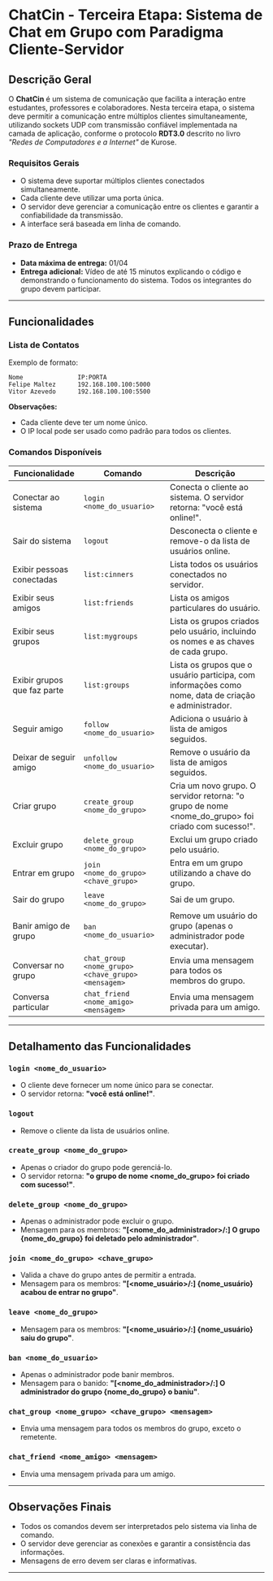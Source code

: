 # ChatCin - Terceira Etapa: Sistema de Chat em Grupo com Paradigma Cliente-Servidor  

## Descrição Geral  
O **ChatCin** é um sistema de comunicação que facilita a interação entre estudantes, professores e colaboradores. Nesta terceira etapa, o sistema deve permitir a comunicação entre múltiplos clientes simultaneamente, utilizando sockets UDP com transmissão confiável implementada na camada de aplicação, conforme o protocolo **RDT3.0** descrito no livro *"Redes de Computadores e a Internet"* de Kurose.  

### Requisitos Gerais  
- O sistema deve suportar múltiplos clientes conectados simultaneamente.  
- Cada cliente deve utilizar uma porta única.  
- O servidor deve gerenciar a comunicação entre os clientes e garantir a confiabilidade da transmissão.  
- A interface será baseada em linha de comando.  

### Prazo de Entrega  
- **Data máxima de entrega:** 01/04  
- **Entrega adicional:** Vídeo de até 15 minutos explicando o código e demonstrando o funcionamento do sistema. Todos os integrantes do grupo devem participar.  

---

## Funcionalidades  

### Lista de Contatos  
Exemplo de formato:  
```
Nome               IP:PORTA  
Felipe Maltez      192.168.100.100:5000  
Vitor Azevedo      192.168.100.100:5500  
```  
**Observações:**  
- Cada cliente deve ter um nome único.  
- O IP local pode ser usado como padrão para todos os clientes.  

### Comandos Disponíveis  

| **Funcionalidade**              | **Comando**                              | **Descrição**                                                                                     |  
|----------------------------------|------------------------------------------|---------------------------------------------------------------------------------------------------|  
| Conectar ao sistema             | `login <nome_do_usuario>`                | Conecta o cliente ao sistema. O servidor retorna: "você está online!".                           |  
| Sair do sistema                 | `logout`                                 | Desconecta o cliente e remove-o da lista de usuários online.                                      |  
| Exibir pessoas conectadas       | `list:cinners`                           | Lista todos os usuários conectados no servidor.                                                  |  
| Exibir seus amigos              | `list:friends`                           | Lista os amigos particulares do usuário.                                                         |  
| Exibir seus grupos              | `list:mygroups`                          | Lista os grupos criados pelo usuário, incluindo os nomes e as chaves de cada grupo.              |  
| Exibir grupos que faz parte     | `list:groups`                            | Lista os grupos que o usuário participa, com informações como nome, data de criação e administrador. |  
| Seguir amigo                    | `follow <nome_do_usuario>`               | Adiciona o usuário à lista de amigos seguidos.                                                   |  
| Deixar de seguir amigo          | `unfollow <nome_do_usuario>`             | Remove o usuário da lista de amigos seguidos.                                                    |  
| Criar grupo                     | `create_group <nome_do_grupo>`           | Cria um novo grupo. O servidor retorna: "o grupo de nome <nome_do_grupo> foi criado com sucesso!". |  
| Excluir grupo                   | `delete_group <nome_do_grupo>`           | Exclui um grupo criado pelo usuário.                                                             |  
| Entrar em grupo                 | `join <nome_do_grupo> <chave_grupo>`     | Entra em um grupo utilizando a chave do grupo.                                                   |  
| Sair do grupo                   | `leave <nome_do_grupo>`                  | Sai de um grupo.                                                                                 |  
| Banir amigo de grupo            | `ban <nome_do_usuario>`                  | Remove um usuário do grupo (apenas o administrador pode executar).                               |  
| Conversar no grupo              | `chat_group <nome_grupo> <chave_grupo> <mensagem>` | Envia uma mensagem para todos os membros do grupo.                                               |  
| Conversa particular             | `chat_friend <nome_amigo> <mensagem>`    | Envia uma mensagem privada para um amigo.                                                        |  

---

## Detalhamento das Funcionalidades  

### `login <nome_do_usuario>`  
- O cliente deve fornecer um nome único para se conectar.  
- O servidor retorna: **"você está online!"**.  

### `logout`  
- Remove o cliente da lista de usuários online.  

### `create_group <nome_do_grupo>`  
- Apenas o criador do grupo pode gerenciá-lo.  
- O servidor retorna: **"o grupo de nome <nome_do_grupo> foi criado com sucesso!"**.  

### `delete_group <nome_do_grupo>`  
- Apenas o administrador pode excluir o grupo.  
- Mensagem para os membros: **"[<nome_do_administrador>/<IP>:<SOCKET>] O grupo {nome_do_grupo} foi deletado pelo administrador"**.  

### `join <nome_do_grupo> <chave_grupo>`  
- Valida a chave do grupo antes de permitir a entrada.  
- Mensagem para os membros: **"[<nome_usuário>/<IP>:<SOCKET>] {nome_usuário} acabou de entrar no grupo"**.  

### `leave <nome_do_grupo>`  
- Mensagem para os membros: **"[<nome_usuário>/<IP>:<SOCKET>] {nome_usuário} saiu do grupo"**.  

### `ban <nome_do_usuario>`  
- Apenas o administrador pode banir membros.  
- Mensagem para o banido: **"[<nome_do_administrador>/<IP>:<SOCKET>] O administrador do grupo {nome_do_grupo} o baniu"**.  

### `chat_group <nome_grupo> <chave_grupo> <mensagem>`  
- Envia uma mensagem para todos os membros do grupo, exceto o remetente.  

### `chat_friend <nome_amigo> <mensagem>`  
- Envia uma mensagem privada para um amigo.  

---

## Observações Finais  
- Todos os comandos devem ser interpretados pelo sistema via linha de comando.  
- O servidor deve gerenciar as conexões e garantir a consistência das informações.  
- Mensagens de erro devem ser claras e informativas.  

---  